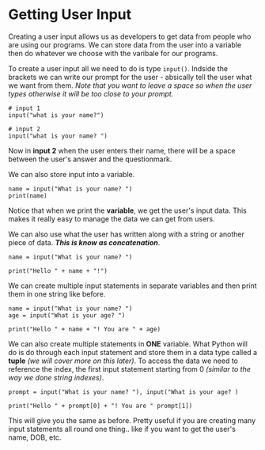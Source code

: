 # Getting User Input #

Creating a user input allows us as developers to get data from people who are using our programs.
We can store data from the user into a variable then do whatever we choose with the varibale for 
our programs.

To create a user input all we need to do is type `input()`.  Indside the brackets we can write
our prompt for the user - absically tell the user what we want from them.
*Note that you want to leave a space so when the user types otherwise it will be too close to your 
prompt.*
```
# input 1
input("what is your name?")

# input 2
input("what is your name? ")
```
Now in **input 2** when the user enters their name, there will be a space between the user's answer and
the questionmark.

We can also store input into a variable.
```
name = input("What is your name? ")
print(name)
```
Notice that when we print the **variable**, we get the user's input data.  This makes it really easy to manage
the data we can get from users.

We can also use what the user has written along with a string or another piece of data.
***This is know as concatenation***.
```
name = input("What is your name? ")

print("Hello " + name + "!") 
```

We can create multiple input statements in separate variables and then print them in one string like before.
```
name = input("What is your name? ")
age = input("What is your age? ")

print("Hello " + name + "! You are " + age)
```

We can also create multiple statements in **ONE** variable.  What Python will do is do through each input
statement and store them in a data type called a **tuple** *(we will cover more on this later)*.
To access the data we need to reference the index, the first input statement starting from 0 *(similar to the 
way we done string indexes)*.
```
prompt = input("What is your name? "), input("What is your age? )

print("Hello " + prompt[0] + "! You are " prompt[1])
```
This will give you the same as before.
Pretty useful if you are creating many input statements all round one thing.. like if you want to get the user's
name, DOB, etc.